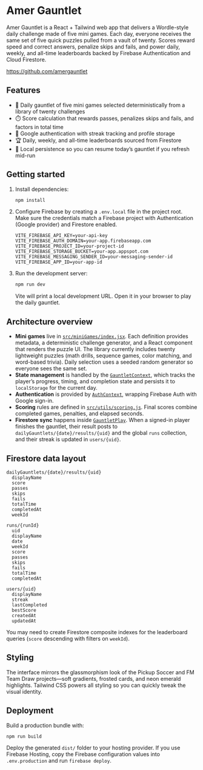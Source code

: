 # Amer Gauntlet

Amer Gauntlet is a React + Tailwind web app that delivers a Wordle-style daily challenge made of five mini games. Each day, everyone receives the same set of five quick puzzles pulled from a vault of twenty. Scores reward speed and correct answers, penalize skips and fails, and power daily, weekly, and all-time leaderboards backed by Firebase Authentication and Cloud Firestore.

https://github.com/amergauntlet

## Features

- 🎲 Daily gauntlet of five mini games selected deterministically from a library of twenty challenges
- ⏱️ Score calculation that rewards passes, penalizes skips and fails, and factors in total time
- 🔐 Google authentication with streak tracking and profile storage
- 🏆 Daily, weekly, and all-time leaderboards sourced from Firestore
- 💾 Local persistence so you can resume today’s gauntlet if you refresh mid-run

## Getting started

1. Install dependencies:

   ```bash
   npm install
   ```

2. Configure Firebase by creating a `.env.local` file in the project root. Make sure the credentials match a Firebase project with Authentication (Google provider) and Firestore enabled.

   ```env
   VITE_FIREBASE_API_KEY=your-api-key
   VITE_FIREBASE_AUTH_DOMAIN=your-app.firebaseapp.com
   VITE_FIREBASE_PROJECT_ID=your-project-id
   VITE_FIREBASE_STORAGE_BUCKET=your-app.appspot.com
   VITE_FIREBASE_MESSAGING_SENDER_ID=your-messaging-sender-id
   VITE_FIREBASE_APP_ID=your-app-id
   ```

3. Run the development server:

   ```bash
   npm run dev
   ```

   Vite will print a local development URL. Open it in your browser to play the daily gauntlet.

## Architecture overview

- **Mini games** live in [`src/miniGames/index.jsx`](src/miniGames/index.jsx). Each definition provides metadata, a deterministic challenge generator, and a React component that renders the puzzle UI. The library currently includes twenty lightweight puzzles (math drills, sequence games, color matching, and word-based trivia). Daily selection uses a seeded random generator so everyone sees the same set.
- **State management** is handled by the [`GauntletContext`](src/contexts/GauntletContext.jsx), which tracks the player’s progress, timing, and completion state and persists it to `localStorage` for the current day.
- **Authentication** is provided by [`AuthContext`](src/contexts/AuthContext.jsx), wrapping Firebase Auth with Google sign-in.
- **Scoring** rules are defined in [`src/utils/scoring.js`](src/utils/scoring.js). Final scores combine completed games, penalties, and elapsed seconds.
- **Firestore sync** happens inside [`GauntletPlay`](src/components/GauntletPlay.jsx). When a signed-in player finishes the gauntlet, their result posts to `dailyGauntlets/{date}/results/{uid}` and the global `runs` collection, and their streak is updated in `users/{uid}`.

## Firestore data layout

```
dailyGauntlets/{date}/results/{uid}
  displayName
  score
  passes
  skips
  fails
  totalTime
  completedAt
  weekId

runs/{runId}
  uid
  displayName
  date
  weekId
  score
  passes
  skips
  fails
  totalTime
  completedAt

users/{uid}
  displayName
  streak
  lastCompleted
  bestScore
  createdAt
  updatedAt
```

You may need to create Firestore composite indexes for the leaderboard queries (`score` descending with filters on `weekId`).

## Styling

The interface mirrors the glassmorphism look of the Pickup Soccer and FM Team Draw projects—soft gradients, frosted cards, and neon emerald highlights. Tailwind CSS powers all styling so you can quickly tweak the visual identity.

## Deployment

Build a production bundle with:

```bash
npm run build
```

Deploy the generated `dist/` folder to your hosting provider. If you use Firebase Hosting, copy the Firebase configuration values into `.env.production` and run `firebase deploy`.
